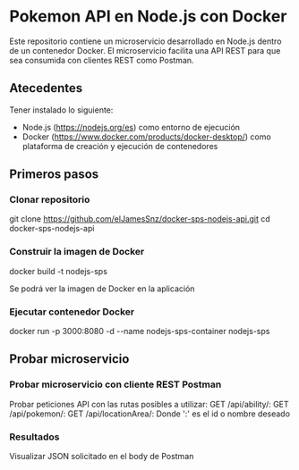 # Pokemon API en Node.js con Docker

Este repositorio contiene un microservicio desarrollado en Node.js dentro de un contenedor Docker.
El microservicio facilita una API REST para que sea consumida con clientes REST como Postman.

## Atecedentes

Tener instalado lo siguiente:

- Node.js (https://nodejs.org/es) como entorno de ejecución
- Docker (https://www.docker.com/products/docker-desktop/) como plataforma de creación y ejecución de contenedores

## Primeros pasos

### Clonar repositorio

git clone https://github.com/elJamesSnz/docker-sps-nodejs-api.git
cd docker-sps-nodejs-api

### Construir la imagen de Docker

docker build -t nodejs-sps

Se podrá ver la imagen de Docker en la aplicación


### Ejecutar contenedor Docker

docker run -p 3000:8080 -d --name nodejs-sps-container nodejs-sps

## Probar microservicio

### Probar microservicio con cliente REST Postman

Probar peticiones API con las rutas posibles a utilizar: 
GET /api/ability/: 
GET /api/pokemon/:
GET /api/locationArea/:
Donde ':' es el id o nombre deseado

### Resultados

Visualizar JSON solicitado en el body de Postman

